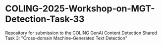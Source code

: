 # COLING-2025-Workshop-on-MGT-Detection-Task-33
Repository for submission to the COLING GenAI Content Detection Shared Task 3: "Cross-domain Machine-Generated Text Detection"
